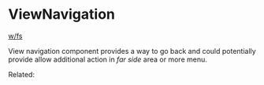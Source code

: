 # ViewNavigation

[w/fs](https://www.figma.com/file/1Jja6ppJSwpkHGC79IvZGu/Content-Book?node-id=985%3A120)

View navigation component provides a way to go back and could potentially provide allow additional action in *far side* area or more menu.

Related: